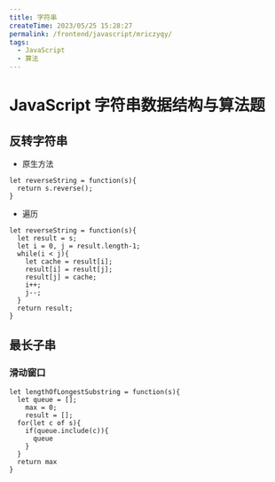 ```yaml
---
title: 字符串
createTime: 2023/05/25 15:28:27
permalink: /frontend/javascript/mriczyqy/
tags:
  - JavaScript
  - 算法
---
```


# JavaScript 字符串数据结构与算法题

## 反转字符串

- 原生方法

```JS
let reverseString = function(s){
  return s.reverse();
}
```

- 遍历

```JS
let reverseString = function(s){
  let result = s;
  let i = 0, j = result.length-1;
  while(i < j){
    let cache = result[i];
    result[i] = result[j];
    result[j] = cache;
    i++;
    j--;
  }
  return result;
}
```

## 最长子串

### 滑动窗口

```JS
let lengthOfLongestSubstring = function(s){
  let queue = [];
    max = 0;
    result = [];
  for(let c of s){
    if(queue.include(c)){
      queue
    }
  }
  return max
}
```
